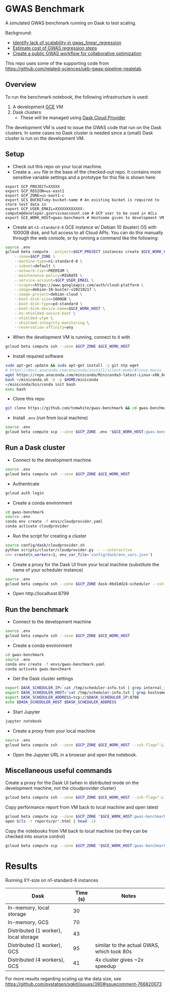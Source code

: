 # GWAS Benchmark

A simulated GWAS benchmark running on Dask to test scaling.

Background:
- [Identify lack of scalability in gwas_linear_regression](https://github.com/pystatgen/sgkit/issues/390)
- [Estimate cost of GWAS regression steps](https://github.com/related-sciences/ukb-gwas-pipeline-nealelab/issues/32)
- [Create a public GWAS workflow for collaborative optimization](https://github.com/pystatgen/sgkit/issues/438)

This repo uses some of the supporting code from https://github.com/related-sciences/ukb-gwas-pipeline-nealelab.

## Overview

To run the benchmark notebook, the following infrastructure is used:

1. A development [GCE](https://cloud.google.com/compute) VM
2. Dask clusters
    - These will be managed using [Dask Cloud Provider](https://cloudprovider.dask.org/en/latest/)

The development VM is used to issue the GWAS code that run on the Dask clusters. In some cases no Dask cluster is
needed since a (small) Dask cluster is run on the development VM.

## Setup

- Check out this repo on your local machine.
- Create a `.env` file in the base of the checked-out repo. It contains more sensitive variable settings and a prototype for this file is shown here:
```
export GCP_PROJECT=XXXXX
export GCP_REGION=us-east1
export GCP_ZONE=us-east1-c
export GCS_BUCKET=my-bucket-name # An existing bucket is required to store test data in
export GCP_USER_EMAIL=XXXXXXXXXXXX-compute@developer.gserviceaccount.com # GCP user to be used in ACLs
export GCE_WORK_HOST=gwas-benchmark # Hostname given to development VM
```
- Create an `n1-standard-8` GCE instance w/ Debian 10 (buster) OS with 1000GB disk, and full access to all Cloud APIs. You can do this manually through the web console, or by running a command like the following:
```bash
source .env
gcloud beta compute --project=$GCP_PROJECT instances create $GCE_WORK_HOST \
    --zone=$GCP_ZONE \
    --machine-type=n1-standard-8 \
    --subnet=default \
    --network-tier=PREMIUM \
    --maintenance-policy=MIGRATE \
    --service-account=$GCP_USER_EMAIL \
    --scopes=https://www.googleapis.com/auth/cloud-platform \
    --image=debian-10-buster-v20210217 \
    --image-project=debian-cloud \
    --boot-disk-size=1000GB \
    --boot-disk-type=pd-standard \
    --boot-disk-device-name=$GCE_WORK_HOST \
    --no-shielded-secure-boot \
    --shielded-vtpm \
    --shielded-integrity-monitoring \
    --reservation-affinity=any
```
- When the development VM is running, connect to it with
```bash
gcloud beta compute ssh --zone $GCP_ZONE $GCE_WORK_HOST
```
- Install required software
```bash
sudo apt-get update && sudo apt-get install -y git ntp wget
# https://docs.anaconda.com/anaconda/install/silent-mode/#linux-macos
wget https://repo.anaconda.com/miniconda/Miniconda3-latest-Linux-x86_64.sh -O ~/miniconda.sh
bash ~/miniconda.sh -b -p $HOME/miniconda
~/miniconda/bin/conda init bash
exec bash
```
- Clone this repo
```bash
git clone https://github.com/tomwhite/gwas-benchmark && cd gwas-benchmark
```
- Install `.env` (run from local machine)
```bash
source .env
gcloud beta compute scp --zone $GCP_ZONE .env "$GCE_WORK_HOST:gwas-benchmark/.env"
```

## Run a Dask cluster

- Connect to the development machine
```bash
source .env
gcloud beta compute ssh --zone $GCP_ZONE $GCE_WORK_HOST
```
- Authenticate
```bash
gcloud auth login
```
- Create a conda environment
```bash
cd gwas-benchmark
source .env
conda env create -f envs/cloudprovider.yaml 
conda activate cloudprovider
```
- Run the script for creating a cluster
```bash
source config/dask/cloudprovider.sh
python scripts/cluster/cloudprovider.py -- --interactive
>>> create(n_workers=1, env_var_file='config/dask/env_vars.json')
```
- Create a proxy for the Dask UI from your local machine (substitute the name of your scheduler instance)
```bash
source .env
gcloud beta compute ssh --zone $GCP_ZONE dask-06d1dd24-scheduler --ssh-flag="-L 8799:localhost:8787"
```
- Open http://localhost:8799

## Run the benchmark

- Connect to the development machine
```bash
source .env
gcloud beta compute ssh --zone $GCP_ZONE $GCE_WORK_HOST
```
- Create a conda environment
```bash
cd gwas-benchmark
source .env
conda env create -f envs/gwas-benchmark.yaml 
conda activate gwas-benchmark
```
- Get the Dask cluster settings
```bash
export DASK_SCHEDULER_IP=`cat /tmp/scheduler-info.txt | grep internal_ip | cut -d'=' -f 2`
export DASK_SCHEDULER_HOST=`cat /tmp/scheduler-info.txt | grep hostname | cut -d'=' -f 2`
export DASK_SCHEDULER_ADDRESS=tcp://$DASK_SCHEDULER_IP:8786
echo $DASK_SCHEDULER_HOST $DASK_SCHEDULER_ADDRESS
```
- Start Jupyter
```bash
jupyter notebook
```
- Create a proxy from your local machine
```bash
source .env
gcloud beta compute ssh --zone $GCP_ZONE $GCE_WORK_HOST --ssh-flag="-L 8888:localhost:8888"
```
- Open the Jupyter URL in a browser and open the notebook.

## Miscellaneous useful commands

Create a proxy for the Dask UI (when in distributed mode on the development machine, not the cloudprovider cluster)
```bash
gcloud beta compute ssh --zone $GCP_ZONE $GCE_WORK_HOST --ssh-flag="-L 8799:localhost:8787"
```

Copy performance report from VM back to local machine and open latest
```bash
gcloud beta compute scp --zone $GCP_ZONE "$GCE_WORK_HOST:gwas-benchmark/reports/pr_*.html" reports
open $(ls -t reports/pr*.html | head -1)
```

Copy the notebooks from VM back to local machine (so they can be checked into source control)
```bash
gcloud beta compute scp --zone $GCP_ZONE "$GCE_WORK_HOST:gwas-benchmark/*.ipynb" .
```

# Results

Running XY-size on n1-standard-8 instances

| Dask  | Time (s) | Notes |
| ----- | -------- | ----- |
| In-memory, local storage  | 30 | |
| In-memory, GCS  | 70 | |
| Distributed (1 worker), local storage  | 43 | |
| Distributed (1 worker), GCS  | 95 | similar to the actual GWAS, which took 80s |
| Distributed (4 workers), GCS  | 41 | 4x cluster gives ~2x speedup |

For more results regarding scaling up the data size, see https://github.com/pystatgen/sgkit/issues/390#issuecomment-766820073
